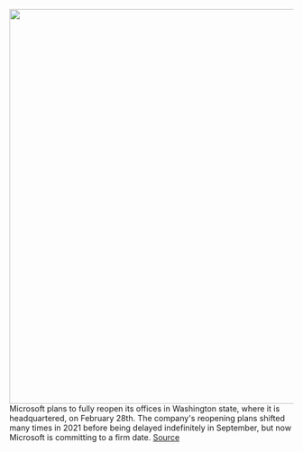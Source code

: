 <img src='https://cdn.vox-cdn.com/thumbor/1cuiZdzSayZN9twZTDEizPxtbJg=/0x0:2040x1360/1200x800/filters:focal(857x517:1183x843)/cdn.vox-cdn.com/uploads/chorus_image/image/70508552/acastro_180507_1777_microsoft_0001.0.jpg' width='700px' /><br/>
Microsoft plans to fully reopen its offices in Washington state, where it is headquartered, on February 28th. The company's reopening plans shifted many times in 2021 before being delayed indefinitely in September, but now Microsoft is committing to a firm date.
<a href='https://www.theverge.com/2022/2/14/22933452/microsoft-fully-reopen-washington-state-offices-february'> Source <a/>